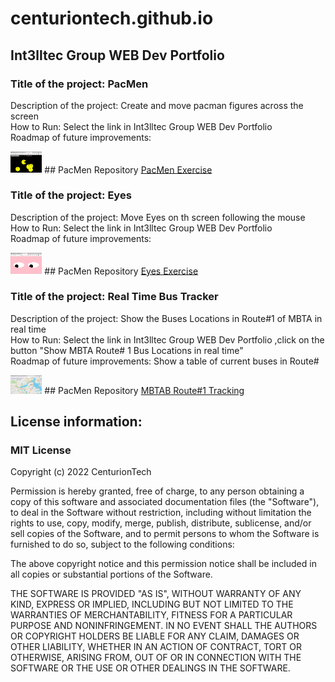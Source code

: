 # centuriontech.github.io

## Int3lltec Group WEB Dev Portfolio
### Title of the project: PacMen
Description of the project: Create and move pacman figures across the screen <br>
How to Run: Select the link in Int3lltec Group WEB Dev Portfolio <br>
Roadmap of future improvements: <br>

<img src="pacmen.png" width="10%" height="10%">
## PacMen Repository
<a href="https://github.com/CenturionTech/pacmen">PacMen Exercise </a>

### Title of the project: Eyes
Description of the project: Move Eyes on th screen following the mouse <br>
How to Run: Select the link in Int3lltec Group WEB Dev Portfolio <br>
Roadmap of future improvements: <br>

<img src="eyes.png" width="10%" height="10%">
## PacMen Repository
<a href="https://github.com/CenturionTech/eyes">Eyes Exercise </a>

### Title of the project: Real Time Bus Tracker
Description of the project: Show the Buses Locations in Route#1 of MBTA in real time <br>
How to Run: Select the link in Int3lltec Group WEB Dev Portfolio ,click on the button "Show MBTA Route# 1 Bus Locations in real time" <br>
Roadmap of future improvements: Show a table of current buses in Route#

<img src="mbta.png" width="10%" height="10%">
## PacMen Repository
<a href="https://github.com/CenturionTech/mbta">MBTAB Route#1 Tracking </a>

## License information: 

### MIT License

Copyright (c) 2022 CenturionTech

Permission is hereby granted, free of charge, to any person obtaining a copy
of this software and associated documentation files (the "Software"), to deal
in the Software without restriction, including without limitation the rights
to use, copy, modify, merge, publish, distribute, sublicense, and/or sell
copies of the Software, and to permit persons to whom the Software is
furnished to do so, subject to the following conditions:

The above copyright notice and this permission notice shall be included in all
copies or substantial portions of the Software.

THE SOFTWARE IS PROVIDED "AS IS", WITHOUT WARRANTY OF ANY KIND, EXPRESS OR
IMPLIED, INCLUDING BUT NOT LIMITED TO THE WARRANTIES OF MERCHANTABILITY,
FITNESS FOR A PARTICULAR PURPOSE AND NONINFRINGEMENT. IN NO EVENT SHALL THE
AUTHORS OR COPYRIGHT HOLDERS BE LIABLE FOR ANY CLAIM, DAMAGES OR OTHER
LIABILITY, WHETHER IN AN ACTION OF CONTRACT, TORT OR OTHERWISE, ARISING FROM,
OUT OF OR IN CONNECTION WITH THE SOFTWARE OR THE USE OR OTHER DEALINGS IN THE
SOFTWARE.
